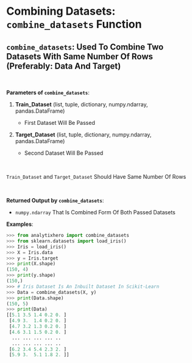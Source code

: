 # **Combining Datasets:**  `combine_datasets` Function

## `combine_datasets`: Used To Combine Two Datasets With Same Number Of Rows (Preferably: Data And Target) <br>



<br>

**Parameters of `combine_datasets`**:
1. __Train_Dataset__ (list, tuple, dictionary, numpy.ndarray, pandas.DataFrame) <br>
    - First Dataset Will Be Passed

2. __Target_Dataset__ (list, tuple, dictionary, numpy.ndarray, pandas.DataFrame) <br>
    - Second Dataset Will Be Passed

<br>

`Train_Dataset` and `Target_Dataset` Should Have Same Number Of Rows
 
<br>

**Returned Output by `combine_datasets`**:
- `numpy.ndarray` That Is Combined Form Of Both Passed Datasets

**Examples**:

```python
>>> from analytixhero import combine_datasets
>>> from sklearn.datasets import load_iris()
>>> Iris = load_iris()
>>> X = Iris.data
>>> y = Iris.target
>>> print(X.shape)
(150, 4)
>>> print(y.shape)
(150,)
>>> # Iris Dataset Is An Inbuilt Dataset In Scikit-Learn
>>> Data = combine_datasets(X, y)
>>> print(Data.shape)
(150, 5)
>>> print(Data)
[[5.1 3.5 1.4 0.2 0. ]
 [4.9 3.  1.4 0.2 0. ]
 [4.7 3.2 1.3 0.2 0. ]
 [4.6 3.1 1.5 0.2 0. ]
  ... ... ... ... .. 
  ... ... ... ... .. 
 [6.2 3.4 5.4 2.3 2. ]
 [5.9 3.  5.1 1.8 2. ]]
```